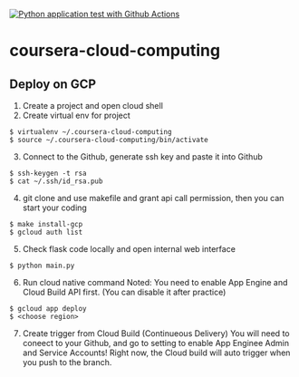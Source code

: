 [![Python application test with Github Actions](https://github.com/YiLiang0821/coursera-cloud-computing/actions/workflows/main.yml/badge.svg)](https://github.com/YiLiang0821/coursera-cloud-computing/actions/workflows/main.yml)

# coursera-cloud-computing
## Deploy on GCP
1. Create a project and open cloud shell
2. Create virtual env for project 
```console
$ virtualenv ~/.coursera-cloud-computing
$ source ~/.coursera-cloud-computing/bin/activate
```
3. Connect to the Github, generate ssh key and paste it into Github
```console
$ ssh-keygen -t rsa
$ cat ~/.ssh/id_rsa.pub
```
4. git clone and use makefile and grant api call permission, then you can start your coding
```console
$ make install-gcp
$ gcloud auth list
```
5. Check flask code locally and open internal web interface
```console
$ python main.py
```
6. Run cloud native command 
Noted: You need to enable App Engine and Cloud Build API first. (You can disable it after practice)
```console
$ gcloud app deploy
$ <choose region>
```
7. Create trigger from Cloud Build (Continueous Delivery)
You will need to coneect to your Github, and go to setting to enable App Enginee Admin and Service Accounts!
Right now, the Cloud build will auto trigger when you push to the branch.

